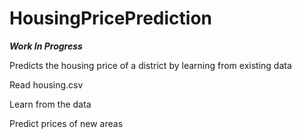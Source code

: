 # HousingPricePrediction

*****Work In Progress*****

Predicts the housing price of a district by learning from existing data

Read housing.csv

Learn from the data

Predict prices of new areas

